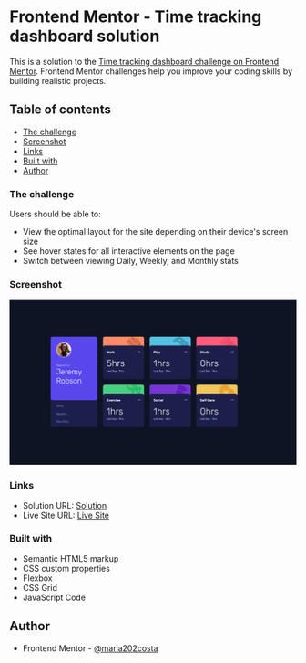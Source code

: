 # Frontend Mentor - Time tracking dashboard solution

This is a solution to the [Time tracking dashboard challenge on Frontend Mentor](https://www.frontendmentor.io/challenges/time-tracking-dashboard-UIQ7167Jw). Frontend Mentor challenges help you improve your coding skills by building realistic projects.

## Table of contents

- [The challenge](#the-challenge)
- [Screenshot](#screenshot)
- [Links](#links)
- [Built with](#built-with)
- [Author](#author)

### The challenge

Users should be able to:

- View the optimal layout for the site depending on their device's screen size
- See hover states for all interactive elements on the page
- Switch between viewing Daily, Weekly, and Monthly stats

### Screenshot

![Live Site Screenshot](image.png)

### Links

- Solution URL: [Solution](https://www.frontendmentor.io/solutions/responsive-and-interative-layout-using-javascript-code-y6h5vF3PDN)
- Live Site URL: [Live Site](https://time-tracking-dashboard-alpha-nine.vercel.app/)

### Built with

- Semantic HTML5 markup
- CSS custom properties
- Flexbox
- CSS Grid
- JavaScript Code

## Author

- Frontend Mentor - [@maria202costa](https://www.frontendmentor.io/profile/maria202costa)
